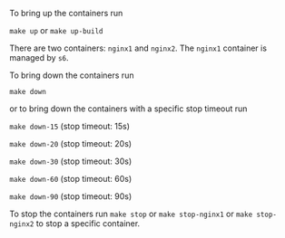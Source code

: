 To bring up the containers run 

`make up` or `make up-build`

There are two containers: `nginx1` and `nginx2`. The `nginx1` container is managed by `s6`.

To bring down the containers run

`make down` 

or to bring down the containers with a specific stop timeout run

`make down-15` (stop timeout: 15s)

`make down-20` (stop timeout: 20s)

`make down-30` (stop timeout: 30s)

`make down-60` (stop timeout: 60s)

`make down-90` (stop timeout: 90s)

To stop the containers run `make stop` or `make stop-nginx1` or `make stop-nginx2` to stop a specific container.